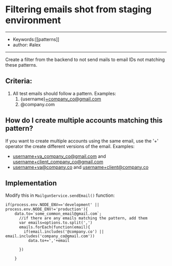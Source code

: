 # Filtering emails shot from staging environment  
---
- Keywords:[[patterns]]
- author: #alex
---
Create a filter from the backend to not send mails to email IDs not matching these patterns.  

## Criteria: 
1. All test emails should follow a pattern. Examples:  
	1. {username}+company_co@gmail.com  
	2. @company.com  

## How do I create multiple accounts matching this pattern?
If you want to create multiple accounts using the same email, use the '+' operator the create different versions of the email. Examples:   
- username+va_company_co@gmail.com and username+client_company_co@gmail.com  
- username+va@company.co and username+client@company.co  


## Implementation
Modify this in `MailgunService.sendEmail()` function: 

```
if(process.env.NODE_ENV=='development' || process.env.NODE_ENV!='production'){
    data.to=`some_common_email@gmail.com`;
      //if there are any emails matching the pattern, add them
      var emails=options.to.split(',')
      emails.forEach(function(email){
        if(email.includes('@company.co') || email.includes('company_co@gmail.com'))
          data.to+=','+email

      })

    }
```


